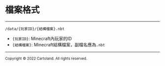 # 檔案格式

---

`/data/{玩家ID}/{結構檔案}.nbt`
- `{玩家ID}`: Minecraft內玩家的ID
- `{結構檔案}`: Minecraft結構檔案，副檔名應為`.nbt`

---

<small>Copyright © 2022 Cartoland. All rights reserved.</small>